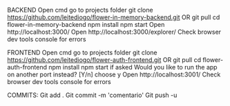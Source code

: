 BACKEND
Open cmd
go to projects folder
git clone https://github.com/leitediogo/flower-in-memory-backend.git OR git pull
cd flower-in-memory-backend
npm install
npm start
Open http://localhost:3000/
Open http://localhost:3000/explorer/
Check browser dev tools console for errors

FRONTEND
Open cmd
go to projects folder
git clone https://github.com/leitediogo/flower-auth-frontend.git  OR git pull
cd flower-auth-frontend
npm install
npm start
if asked Would you like to run the app on another port instead? [Y/n] choose y
Open http://localhost:3001/
Check browser dev tools console for errors

COMMITS:
Git add .
Git commit -m 'comentario'
Git push -u
